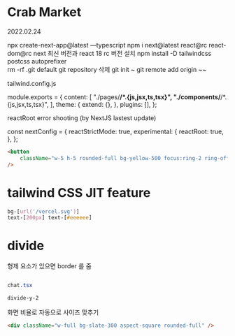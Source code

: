 # Crab Market

2022.02.24

npx create-next-app@latest —typescript
npm i next@latest react@rc react-dom@rc next 최신 버전과 react 18 rc 버전 설치
npm install -D tailwindcss postcss autoprefixer  
rm -rf .git default git repository 삭제
git init ~ git remote add origin ~~

tailwind.config.js

module.exports = {
content: [
"./pages/**/*.{js,jsx,ts,tsx}",
"./components/**/*.{js,jsx,ts,tsx}",
],
theme: {
extend: {},
},
plugins: [],
};

reactRoot error shooting (by NextJS lastest update)

const nextConfig = {
reactStrictMode: true,
experimental: {
reactRoot: true,
},
};

```html
<button
	className="w-5 h-5 rounded-full bg-yellow-500 focus:ring-2 ring-offset-2 ring-yellow-500 transition"
/>
```

# tailwind CSS JIT feature

```css
bg-[url('/vercel.svg')]
text-[200px] text-[#eeeeee]
```

# divide

형제 요소가 있으면 border 를 줌

```css

chat.tsx

divide-y-2

```

화면 비율로 자동으로 사이즈 맞추기

```html
<div className="w-full bg-slate-300 aspect-square rounded-full" />
```
